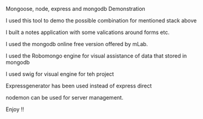 Mongoose, node, express and mongodb Demonstration

I used this tool to demo the possible combination for mentioned stack above

I built a notes application with some valications around forms etc.

I used the mongodb online free version offered by mLab. 

I used the Robomongo engine for visual assistance of data that stored in mongodb

I used swig for visual engine for teh project

Expressgenerator has been used instead of express direct

nodemon can be used for server management.

Enjoy !!